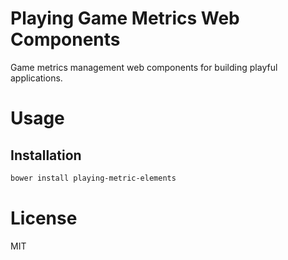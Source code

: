 Playing Game Metrics Web Components
===================================

Game metrics management web components for building playful applications.

# Usage

## Installation

```bash
bower install playing-metric-elements
```

# License

MIT